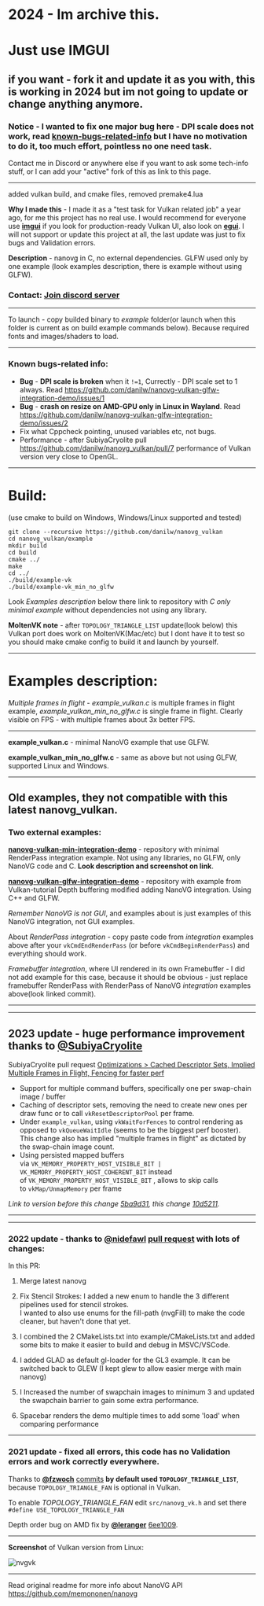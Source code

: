 # 2024 - Im archive this.

# Just use IMGUI

## if you want - fork it and update it as you with, this is working in 2024 but im not going to update or change anything anymore.

### Notice - I wanted to fix one major bug here - DPI scale does not work, read [known-bugs-related-info](https://github.com/danilw/nanovg_vulkan/tree/master?tab=readme-ov-file#known-bugs-related-info) but I have no motivation to do it, too much effort, pointless no one need task.

Contact me in Discord or anywhere else if you want to ask some tech-info stuff, or I can add your "active" fork of this as link to this page.

___

added vulkan build, and cmake files, removed premake4.lua

**Why I made this** - I made it as a "test task for Vulkan related job" a year ago, for me this project has no real use. I would recommend for everyone use [**imgui**](https://github.com/ocornut/imgui) if you look for production-ready Vulkan UI, also look on [**egui**](https://github.com/emilk/egui/). I will not support or update this project at all, the last update was just to fix bugs and Validation errors.

**Description** - nanovg in C, no external dependencies. GLFW used only by one example (look examples description, there is example without using GLFW).

### Contact: [**Join discord server**](https://discord.gg/JKyqWgt)
___

To launch - copy builded binary to *example* folder(or launch when this folder is current as on build example commands below). Because required fonts and images/shaders to load.
___



### Known bugs-related info:

- **Bug** - **DPI scale is broken** when it `!=1`, Currectly - DPI scale set to 1 always. Read https://github.com/danilw/nanovg-vulkan-glfw-integration-demo/issues/1
- **Bug** - **crash on resize on AMD-GPU only in Linux in Wayland**. Read https://github.com/danilw/nanovg-vulkan-glfw-integration-demo/issues/2
- Fix what Cppcheck pointing, unused variables etc, not bugs.
- Performance - after SubiyaCryolite pull https://github.com/danilw/nanovg_vulkan/pull/7 performance of Vulkan version very close to OpenGL.
___

# Build:
(use cmake to build on Windows, Windows/Linux supported and tested)

```
git clone --recursive https://github.com/danilw/nanovg_vulkan
cd nanovg_vulkan/example
mkdir build
cd build
cmake ../
make
cd ../
./build/example-vk
./build/example-vk_min_no_glfw
```

Look *Examples description* below there link to repository with *C only minimal example* without dependencies not using any library.

**MoltenVK note** - after `TOPOLOGY_TRIANGLE_LIST` update(look below) this Vulkan port does work on MoltenVK(Mac/etc) but I dont have it to test so you should make cmake config to build it and launch by yourself.
___

# Examples description:

*Multiple frames in flight* - *example_vulkan.c* is multiple frames in flight example, *example_vulkan_min_no_glfw.c* is single frame in flight. Clearly visible on FPS - with multiple frames about 3x better FPS.
___

**example_vulkan.c** - minimal NanoVG example that use GLFW.

**example_vulkan_min_no_glfw.c** - same as above but not using GLFW, supported Linux and Windows.

___

## Old examples, they not compatible with this latest nanovg_vulkan.

### Two external examples:

**[nanovg-vulkan-min-integration-demo](https://github.com/danilw/nanovg-vulkan-min-integration-demo)** - repository with minimal RenderPass integration example. Not using any libraries, no GLFW, only NanoVG code and C. **Look description and screenshot on link**.

**[nanovg-vulkan-glfw-integration-demo](https://github.com/danilw/nanovg-vulkan-glfw-integration-demo)** - repository with example from Vulkan-tutorial Depth buffering modified adding NanoVG integration. Using C++ and GLFW.

*Remember NanoVG is not GUI*, and examples about is just examples of this NanoVG integration, not GUI examples.

About *RenderPass integration* - copy paste code from *integration* examples above after your `vkCmdEndRenderPass` (or before `vkCmdBeginRenderPass`) and everything should work.

*Framebuffer integration*, where UI rendered in its own Framebuffer - I did not add example for this case, because it should be obvious - just replace framebuffer RenderPass with RenderPass of NanoVG *integration* examples above(look linked commit).

___

___
## 2023 update - huge performance improvement thanks to [**@SubiyaCryolite**](https://github.com/SubiyaCryolite) 

SubiyaCryolite pull request [Optimizations > Cached Descriptor Sets, Implied Multiple Frames in Flight, Fencing for faster perf](https://github.com/danilw/nanovg_vulkan/pull/7)

-   Support for multiple command buffers, specifically one per swap-chain image / buffer
-   Caching of descriptor sets, removing the need to create new ones per draw func or to call `vkResetDescriptorPool` per frame.
-   Under `example_vulkan`, using `vkWaitForFences` to control rendering as opposed to `vkQueueWaitIdle` (seems to be the biggest perf booster). This change also has implied "multiple frames in flight" as dictated by the swap-chain image count.
-   Using persisted mapped buffers via `VK_MEMORY_PROPERTY_HOST_VISIBLE_BIT | VK_MEMORY_PROPERTY_HOST_COHERENT_BIT` instead of `VK_MEMORY_PROPERTY_HOST_VISIBLE_BIT` , allows to skip calls to `vkMap/UnmapMemory` per frame

*Link to version before this change [5ba9d31](https://github.com/danilw/nanovg_vulkan/tree/5ba9d31165cebfb06abb9929ee9aa69a0abe86b1), this change [10d5211](https://github.com/danilw/nanovg_vulkan/commit/10d5211ac678f615a58462c270dff9eb7ffe4872).* 
___

<!---
___

### 2022 update 2 - few people ask me for more examples, so I added more examples.
-->
___



### 2022 update - thanks to [**@nidefawl**](https://github.com/nidefawl) [pull request](https://github.com/danilw/nanovg_vulkan/pull/5) with lots of changes:

In this PR:
1. Merge latest nanovg

2. Fix Stencil Strokes: 
I added a new enum to handle the 3 different pipelines used for stencil strokes.  
I wanted to also use enums for the fill-path (nvgFill) to make the code cleaner, but haven't done that yet.

3. I combined the 2 CMakeLists.txt into example/CMakeLists.txt and added some bits to make it easier to build and debug in MSVC/VSCode.

4. I added GLAD as default gl-loader for the GL3 example. It can be switched back to GLEW (I kept glew to allow easier merge with main nanovg)

5. I Increased the number of swapchain images to minimum 3 and updated the swapchain barrier to gain some extra performance.

6. Spacebar renders the demo multiple times to add some 'load' when comparing performance
___

### 2021 update - fixed all errors, this code has no Validation errors and work correctly everywhere.

Thanks to [**@fzwoch**](https://github.com/fzwoch) [commits](https://github.com/danilw/nanovg_vulkan/pull/1) **by default used `TOPOLOGY_TRIANGLE_LIST`**, because `TOPOLOGY_TRIANGLE_FAN` is optional in Vulkan. 

To enable *TOPOLOGY_TRIANGLE_FAN* edit `src/nanovg_vk.h` and set there `#define USE_TOPOLOGY_TRIANGLE_FAN`

Depth order bug on AMD fix by [**@leranger**](https://github.com/leranger) [6ee1009](https://github.com/danilw/nanovg_vulkan/commit/6ee100956134cab2aab67a6a8a7a5bda54c0f9ab).
___

**Screenshot** of Vulkan version from Linux:

![nvgvk](https://danilw.github.io/GLSL-howto/nvgvk.png)
___

Read original readme for more info about NanoVG API https://github.com/memononen/nanovg
